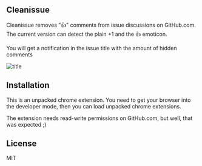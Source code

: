 ## Cleanissue

Cleanissue removes ":+1:" comments from issue discussions on GitHub.com. The current version can detect the plain +1 and the :+1: emoticon.

You will get a notification in the issue title with the amount of hidden comments

![title](http://img.0fury.de/927262cdddcc8edddedac77eb1e1483a.png)

## Installation

This is an unpacked chrome extension. You need to get your browser into the developer mode, then you can load unpacked chrome extensions.

The extension needs read-write permissions on GitHub.com, but well, that was expected ;)

## License

MIT
